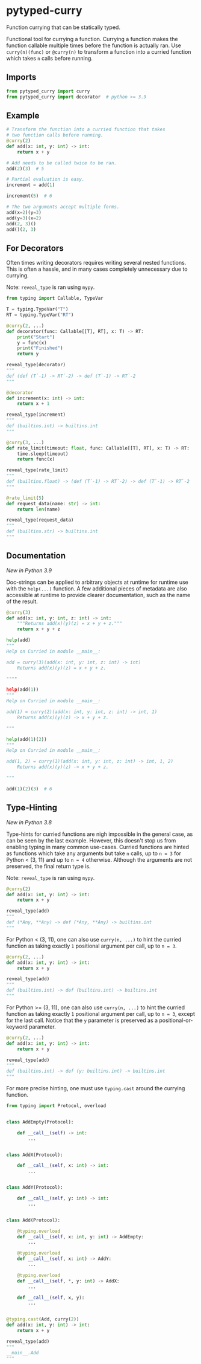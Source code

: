# pytyped-curry
 Function currying that can be statically typed.

Functional tool for currying a function. Currying a function makes
the function callable multiple times before the function is actually
ran. Use `curry(n)(func)` or `@curry(n)` to transform a function into
a curried function which takes `n` calls before running.

## Imports

```python
from pytyped_curry import curry
from pytyped_curry import decorator  # python >= 3.9
```

## Example

```python
# Transform the function into a curried function that takes
# two function calls before running.
@curry(2)
def add(x: int, y: int) -> int:
    return x + y

# Add needs to be called twice to be ran.
add(2)(3)  # 5

# Partial evaluation is easy.
increment = add(1)

increment(5)  # 6

# The two arguments accept multiple forms.
add(x=2)(y=3)
add(y=3)(x=2)
add(2, 3)()
add()(2, 3)
```

## For Decorators

Often times writing decorators requires writing several nested functions.
This is often a hassle, and in many cases completely unnecessary due to
currying.

Note: `reveal_type` is ran using `mypy`.

```python
from typing import Callable, TypeVar

T = typing.TypeVar("T")
RT = typing.TypeVar("RT")

@curry(2, ...)
def decorator(func: Callable[[T], RT], x: T) -> RT:
    print("Start")
    y = func(x)
    print("Finished")
    return y

reveal_type(decorator)
"""
def (def (T`-1) -> RT`-2) -> def (T`-1) -> RT`-2
"""

@decorator
def increment(x: int) -> int:
    return x + 1

reveal_type(increment)
"""
def (builtins.int) -> builtins.int
"""

@curry(3, ...)
def rate_limit(timeout: float, func: Callable[[T], RT], x: T) -> RT:
    time.sleep(timeout)
    return func(x)

reveal_type(rate_limit)
"""
def (builtins.float) -> (def (T`-1) -> RT`-2) -> def (T`-1) -> RT`-2
"""

@rate_limit(5)
def request_data(name: str) -> int:
    return len(name)

reveal_type(request_data)
"""
def (builtins.str) -> builtins.int
"""
```

## Documentation

*New in Python 3.9*

Doc-strings can be applied to arbitrary objects at runtime for runtime use
with the `help(...)` function. A few additional pieces of metadata are also
accessible at runtime to provide clearer documentation, such as the name of
the result.

```python
@curry(3)
def add(x: int, y: int, z: int) -> int:
    """Returns add(x)(y)(z) = x + y + z."""
    return x + y + z

help(add)
"""
Help on Curried in module __main__:

add = curry(3)(add(x: int, y: int, z: int) -> int)
    Returns add(x)(y)(z) = x + y + z.

""""

help(add(1))
"""
Help on Curried in module __main__:

add(1) = curry(2)(add(x: int, y: int, z: int) -> int, 1)
    Returns add(x)(y)(z) -> x + y + z.

"""

help(add(1)(2))
"""
Help on Curried in module __main__:

add(1, 2) = curry(1)(add(x: int, y: int, z: int) -> int, 1, 2)
    Returns add(x)(y)(z) -> x + y + z.

"""

add(1)(2)(3)  # 6
```

## Type-Hinting

*New in Python 3.8*

Type-hints for curried functions are nigh impossible in the general case, as
can be seen by the last example. However, this doesn't stop us from enabling
typing in many common use-cases. Curried functions are hinted as functions
which take any arguments but take `n` calls, up to `n = 3` for Python <
(3, 11) and up to `n = 4` otherwise. Although the arguments are not
preserved, the final return type is.

Note: `reveal_type` is ran using `mypy`.

```python
@curry(2)
def add(x: int, y: int) -> int:
    return x + y

reveal_type(add)
"""
def (*Any, **Any) -> def (*Any, **Any) -> builtins.int
"""
```

For Python < (3, 11), one can also use `curry(n, ...)` to hint the curried
function as taking exactly `1` positional argument per call, up to `n = 3`.

```python
@curry(2, ...)
def add(x: int, y: int) -> int:
    return x + y

reveal_type(add)
"""
def (builtins.int) -> def (builtins.int) -> builtins.int
"""
```

For Python >= (3, 11), one can also use `curry(n, ...)` to hint the curried
function as taking exactly `1` positional argument per call, up to `n = 3`,
except for the last call. Notice that the `y` parameter is preserved as a
positional-or-keyword parameter.

```python
@curry(2, ...)
def add(x: int, y: int) -> int:
    return x + y

reveal_type(add)
"""
def (builtins.int) -> def (y: builtins.int) -> builtins.int
"""
```

For more precise hinting, one must use `typing.cast` around the currying
function.

```python
from typing import Protocol, overload


class AddEmpty(Protocol):

    def __call__(self) -> int:
        ...


class AddX(Protocol):

    def __call__(self, x: int) -> int:
        ...


class AddY(Protocol):

    def __call__(self, y: int) -> int:
        ...


class Add(Protocol):

    @typing.overload
    def __call__(self, x: int, y: int) -> AddEmpty:
        ...

    @typing.overload
    def __call__(self, x: int) -> AddY:
        ...

    @typing.overload
    def __call__(self, *, y: int) -> AddX:
        ...

    def __call__(self, x, y):
        ...


@typing.cast(Add, curry(2))
def add(x: int, y: int) -> int:
    return x + y

reveal_type(add)
"""
__main__.Add
"""
```
